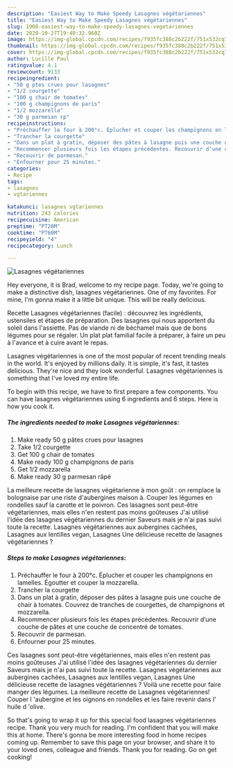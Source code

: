 ```yaml
---
description: "Easiest Way to Make Speedy Lasagnes végétariennes"
title: "Easiest Way to Make Speedy Lasagnes végétariennes"
slug: 1908-easiest-way-to-make-speedy-lasagnes-vegetariennes
date: 2020-10-27T19:40:32.960Z
image: https://img-global.cpcdn.com/recipes/f935fc388c2b222f/751x532cq70/lasagnes-vegetariennes-photo-principale-de-la-recette.jpg
thumbnail: https://img-global.cpcdn.com/recipes/f935fc388c2b222f/751x532cq70/lasagnes-vegetariennes-photo-principale-de-la-recette.jpg
cover: https://img-global.cpcdn.com/recipes/f935fc388c2b222f/751x532cq70/lasagnes-vegetariennes-photo-principale-de-la-recette.jpg
author: Lucille Paul
ratingvalue: 4.1
reviewcount: 9133
recipeingredient:
- "50 g ptes crues pour lasagnes"
- "1/2 courgette"
- "100 g chair de tomates"
- "100 g champignons de paris"
- "1/2 mozzarella"
- "30 g parmesan rp"
recipeinstructions:
- "Préchauffer le four à 200°c. Éplucher et couper les champignons en lamelles. Égoutter et couper la mozzarella."
- "Trancher la courgette"
- "Dans un plat à gratin, déposer des pâtes à lasagne puis une couche de chair à tomates. Couvrez de tranches de courgettes, de champignons et mozzarella."
- "Recommencer plusieurs fois les étapes précédentes. Recouvrir d’une couche de pâtes et une couche de concentré de tomates."
- "Recouvrir de parmesan."
- "Enfourner pour 25 minutes."
categories:
- Recipe
tags:
- lasagnes
- vgtariennes

katakunci: lasagnes vgtariennes 
nutrition: 243 calories
recipecuisine: American
preptime: "PT28M"
cooktime: "PT60M"
recipeyield: "4"
recipecategory: Lunch

---
```



![Lasagnes végétariennes](https://img-global.cpcdn.com/recipes/f935fc388c2b222f/751x532cq70/lasagnes-vegetariennes-photo-principale-de-la-recette.jpg)

Hey everyone, it is Brad, welcome to my recipe page. Today, we're going to make a distinctive dish, lasagnes végétariennes. One of my favorites. For mine, I'm gonna make it a little bit unique. This will be really delicious.

Recette Lasagnes végétariennes (facile) : découvrez les ingrédients, ustensiles et étapes de préparation. Des lasagnes qui nous apportent du soleil dans l&#39;assiette. Pas de viande ni de béchamel mais que de bons légumes pour se régaler. Un plat plat familial facile à préparer, à faire un peu à l&#39;avance et à cuire avant le repas.

Lasagnes végétariennes is one of the most popular of recent trending meals in the world. It's enjoyed by millions daily. It is simple, it's fast, it tastes delicious. They're nice and they look wonderful. Lasagnes végétariennes is something that I've loved my entire life.


To begin with this recipe, we have to first prepare a few components. You can have lasagnes végétariennes using 6 ingredients and 6 steps. Here is how you cook it.

<!--inarticleads1-->

##### The ingredients needed to make Lasagnes végétariennes:

1. Make ready 50 g pâtes crues pour lasagnes
1. Take 1/2 courgette
1. Get 100 g chair de tomates
1. Make ready 100 g champignons de paris
1. Get 1/2 mozzarella
1. Make ready 30 g parmesan râpé


La meilleure recette de lasagnes végétarienne à mon goût : on remplace la bolognaise par une riste d&#39;aubergines maison à. Couper les légumes en rondelles sauf la carotte et le poivron. Ces lasagnes sont peut-être végétariennes, mais elles n&#39;en restent pas moins goûteuses J&#39;ai utilisé l&#39;idée des lasagnes végétariennes du dernier Saveurs mais je n&#39;ai pas suivi toute la recette. Lasagnes végétariennes aux aubergines cachées, Lasagnes aux lentilles vegan, Lasagnes Une délicieuse recette de lasagnes végétariennes ? 

<!--inarticleads2-->

##### Steps to make Lasagnes végétariennes:

1. Préchauffer le four à 200°c. Éplucher et couper les champignons en lamelles. Égoutter et couper la mozzarella.
1. Trancher la courgette
1. Dans un plat à gratin, déposer des pâtes à lasagne puis une couche de chair à tomates. Couvrez de tranches de courgettes, de champignons et mozzarella.
1. Recommencer plusieurs fois les étapes précédentes. Recouvrir d’une couche de pâtes et une couche de concentré de tomates.
1. Recouvrir de parmesan.
1. Enfourner pour 25 minutes.


Ces lasagnes sont peut-être végétariennes, mais elles n&#39;en restent pas moins goûteuses J&#39;ai utilisé l&#39;idée des lasagnes végétariennes du dernier Saveurs mais je n&#39;ai pas suivi toute la recette. Lasagnes végétariennes aux aubergines cachées, Lasagnes aux lentilles vegan, Lasagnes Une délicieuse recette de lasagnes végétariennes ? Voilà une recette pour faire manger des légumes. La meilleure recette de Lasagnes végétariennes! Couper l &#39;aubergine et les oignons en rondelles et les faire revenir dans l&#39; huile d &#39;olive. 

So that's going to wrap it up for this special food lasagnes végétariennes recipe. Thank you very much for reading. I'm confident that you will make this at home. There's gonna be more interesting food in home recipes coming up. Remember to save this page on your browser, and share it to your loved ones, colleague and friends. Thank you for reading. Go on get cooking!
